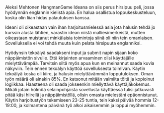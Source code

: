 Aleksi Mehtonen
HangmanGame
Ideana on siis perus hirsipuu peli, jossa hyödynnän englannin kielistä apia.
En halua osallistua loppukeskusteluun, koska olin liian hidas palautuksen kanssa.

Ideani oli oikeastaan vain ihan harjoitusmielessä asia jota halusin tehdä jo kurssin alusta lähtien, varastin idean niistä malliesimerkeistä, mutten oikeastaan muistanut minkälaisia toimintoja siinä oli niin tein omanlaisen.
Sovelluksella ei voi tehdä muuta kuin pelata hirsipuuta englanniksi.

Hyödynsin tekoälyä saadakseni input ja submit napin sijaan koko näppäimistön sivulle. Että kirjainten arvaaminen olisi käyttäjälle mielyttävämpää. Tarvitsin siltä myös apua kun en meinannut saada kuvia näkyviin.
Tein ennen tekoälyn käyttöä sovelluksesta toimivan. Käytin tekoälyä koska oli kiire, ja halusin mielyttävämmän lopputuloksen.
Oman työn määrä oli ainakin 85%. En katsonut mitään valmiita töitä ja kopioinut logiikkaa.
Haasteena oli saada jokseenkin miellyttävä käyttäjäkokemus. Mikäli jotain hölmöä selainpohjaista sovellusta käyttäessä tulisi jatkuvasti pitää käsi hiirellä ja näppäimistöllä, olisin omasta mielestäni epäonnistunut.
Käytin harjoitustyön tekemiseen 23-25 tuntia, tein kaksi päivää hommia 12-19:00, ja kolmantena päivänä työ alkoi aikaisemmin ja loppui myöhemmin.
